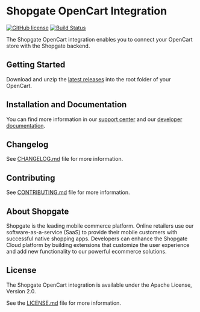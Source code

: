 # Shopgate OpenCart Integration

[![GitHub license](http://dmlc.github.io/img/apache2.svg)](LICENSE.md)
[![Build Status](https://travis-ci.org/shopgate/cart-integration-opencart.svg?branch=master)](https://travis-ci.org/shopgate/cart-integration-opencart)

The Shopgate OpenCart integration enables you to connect your OpenCart store with the Shopgate backend.

## Getting Started
Download and unzip the [latest releases](https://github.com/shopgate/cart-integration-opencart/releases/latest) into the root folder of your OpenCart.

## Installation and Documentation

You can find more information in our [support center](https://support.shopgate.com/hc/en-us/articles/203994683-Connecting-to-OpenCart) and our [developer documentation](https://docs.shopgate.com/).

## Changelog

See [CHANGELOG.md](CHANGELOG.md) file for more information.

## Contributing

See [CONTRIBUTING.md](CONTRIBUTING.md) file for more information.

## About Shopgate

Shopgate is the leading mobile commerce platform. Online retailers use our software-as-a-service (SaaS) to provide their mobile customers with successful native shopping apps. Developers can enhance the Shopgate Cloud platform by building extensions that customize the user experience and add new functionality to our powerful ecommerce solutions.

## License

The Shopgate OpenCart integration is available under the Apache License, Version 2.0.

See the [LICENSE.md](LICENSE.md) file for more information.
